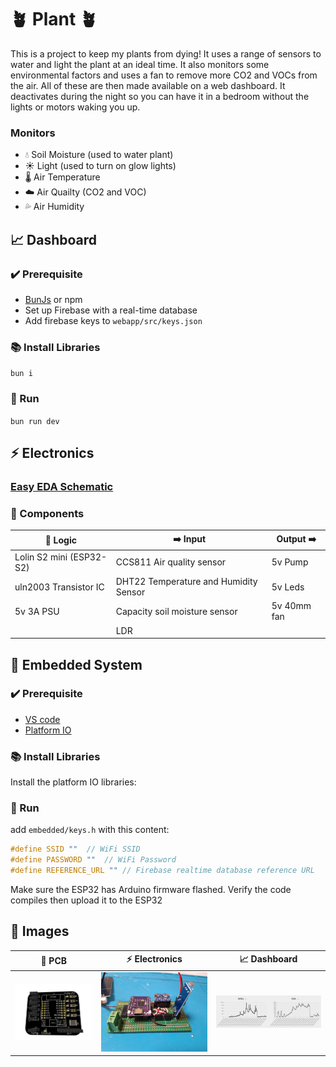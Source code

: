 # 🪴 Plant 🪴


This is a project to keep my plants from dying! It uses a range of sensors to water and light the plant at an ideal time. It also monitors some environmental factors and uses a fan to remove more CO2 and VOCs from the air. All of these are then made available on a web dashboard. It deactivates during the night so you can have it in a bedroom without the lights or motors waking you up.

### Monitors

- 💧 Soil Moisture (used to water plant)
- ☀️ Light (used to turn on glow lights)
- 🌡️ Air Temperature
- ☁️ Air Quailty (CO2 and VOC)
- 💦 Air Humidity


## 📈 Dashboard
<!-- ## [📈 Dashboard](https://plant.etinaude.dev) // -->

### ✔️ Prerequisite

- [BunJs](https://bunjs.dev) or npm
- Set up Firebase with a real-time database
- Add firebase keys to `webapp/src/keys.json`

### 📚 Install Libraries

`bun i`

### 🏃 Run

`bun run dev`

## ⚡ Electronics

### [Easy EDA Schematic]([https://easyeda.com/editor#id=12a974c2c440434495f13cfdb8ba623a](https://oshwlab.com/etinaude/plant))

### 🔋 Components

| 🧮 Logic                      | ➡️ Input                              | Output ➡️   |
| ----------------------------- | ------------------------------------- | ----------- |
| Lolin S2 mini (ESP32-S2)      | CCS811 Air quality sensor             | 5v Pump     |
| uln2003 Transistor IC         | DHT22 Temperature and Humidity Sensor | 5v Leds     |
| 5v 3A PSU                     | Capacity soil moisture sensor         | 5v 40mm fan |
|                               | LDR                                   |             |

## 💾 Embedded System

### ✔️ Prerequisite

- [VS code](https://code.visualstudio.com/)
- [Platform IO](https://platformio.org/)

### 📚 Install Libraries

Install the platform IO libraries:

### 🏃 Run

add `embedded/keys.h` with this content:

```cpp
#define SSID ""  // WiFi SSID
#define PASSWORD ""  // WiFi Password
#define REFERENCE_URL "" // Firebase realtime database reference URL
```

Make sure the ESP32 has Arduino firmware flashed. Verify the code compiles then upload it to the ESP32 

## 📸 Images

| 🔋 PCB                    | ⚡ Electronics                            | 📈 Dashboard                  |
| ------------------------- | ----------------------------------------- | ----------------------------- |
| ![PCB](./images/pcb.jpeg) | ![Electronics](./images/electronics.jpeg) | ![graph](./images/graph.jpeg) |
